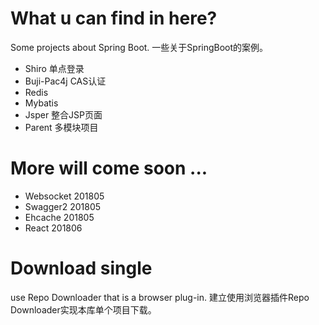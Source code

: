 # What u can find in here?
Some projects about Spring Boot.
一些关于SpringBoot的案例。
- Shiro 单点登录
- Buji-Pac4j CAS认证
- Redis 
- Mybatis 
- Jsper 整合JSP页面
- Parent 多模块项目

# More will come soon ...
- Websocket 201805
- Swagger2  201805
- Ehcache   201805
- React     201806

# Download single
use Repo Downloader that is a browser plug-in.
建立使用浏览器插件Repo Downloader实现本库单个项目下载。

